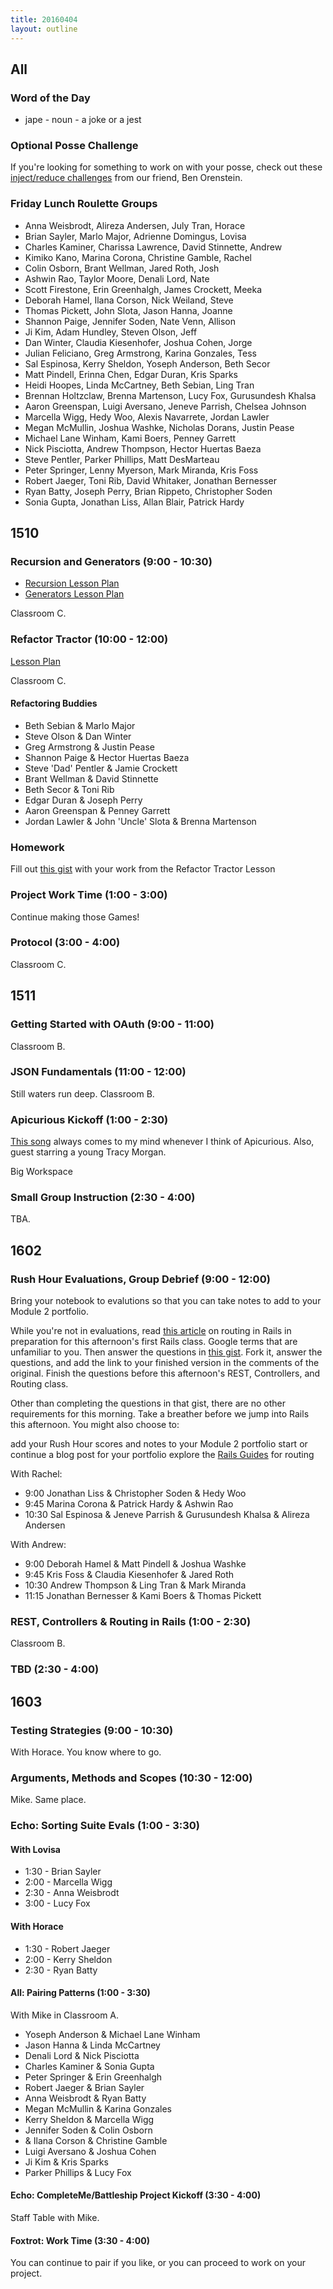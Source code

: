 ```yaml
---
title: 20160404
layout: outline
---
```


## All

### Word of the Day
* jape - noun - a joke or a jest

### Optional Posse Challenge

If you're looking for something to work on with your posse, check out
these [inject/reduce challenges](https://github.com/mikedao/inject) from
our friend, Ben Orenstein.

### Friday Lunch Roulette Groups

* Anna Weisbrodt, Alireza Andersen, July Tran, Horace
* Brian Sayler, Marlo Major, Adrienne Domingus, Lovisa
* Charles Kaminer, Charissa Lawrence, David Stinnette, Andrew
* Kimiko Kano, Marina Corona, Christine Gamble, Rachel
* Colin Osborn, Brant Wellman, Jared Roth, Josh
* Ashwin Rao, Taylor Moore, Denali Lord, Nate
* Scott Firestone, Erin Greenhalgh, James Crockett, Meeka
* Deborah Hamel, Ilana Corson, Nick Weiland, Steve
* Thomas Pickett, John Slota, Jason Hanna, Joanne
* Shannon Paige, Jennifer Soden, Nate Venn, Allison
* Ji Kim, Adam Hundley, Steven Olson, Jeff
* Dan Winter, Claudia Kiesenhofer, Joshua Cohen, Jorge
* Julian Feliciano, Greg Armstrong, Karina Gonzales, Tess
* Sal Espinosa, Kerry Sheldon, Yoseph Anderson, Beth Secor
* Matt Pindell, Erinna Chen, Edgar Duran, Kris Sparks
* Heidi Hoopes, Linda McCartney, Beth Sebian, Ling Tran
* Brennan Holtzclaw, Brenna Martenson, Lucy Fox, Gurusundesh Khalsa
* Aaron Greenspan, Luigi Aversano, Jeneve Parrish, Chelsea Johnson
* Marcella Wigg, Hedy Woo, Alexis Navarrete, Jordan Lawler
* Megan McMullin, Joshua Washke, Nicholas Dorans, Justin Pease
* Michael Lane Winham, Kami Boers, Penney Garrett
* Nick Pisciotta, Andrew Thompson, Hector Huertas Baeza
* Steve Pentler, Parker Phillips, Matt DesMarteau
* Peter Springer, Lenny Myerson, Mark Miranda, Kris Foss
* Robert Jaeger, Toni Rib, David Whitaker, Jonathan Bernesser
* Ryan Batty, Joseph Perry, Brian Rippeto, Christopher Soden
* Sonia Gupta, Jonathan Liss, Allan Blair, Patrick Hardy

## 1510

### Recursion and Generators (9:00 - 10:30)

- [Recursion Lesson Plan](https://github.com/mdn/advanced-js-fundamentals-ck/blob/gh-pages/tutorials/02-functions/04-recursion.md)
- [Generators Lesson Plan](https://github.com/mdn/advanced-js-fundamentals-ck/blob/gh-pages/tutorials/02-functions/05-generators.md)

Classroom C.

### Refactor Tractor (10:00 - 12:00)

[Lesson Plan](https://github.com/turingschool/lesson_plans/blob/master/ruby_04-apis_and_scalability/js_refactor_tractor.md)

Classroom C.

#### Refactoring Buddies

* Beth Sebian & Marlo Major
* Steve Olson & Dan Winter
* Greg Armstrong & Justin Pease
* Shannon Paige & Hector Huertas Baeza
* Steve 'Dad' Pentler & Jamie Crockett
* Brant Wellman & David Stinnette
* Beth Secor & Toni Rib
* Edgar Duran & Joseph Perry
* Aaron Greenspan & Penney Garrett
* Jordan Lawler & John 'Uncle' Slota & Brenna Martenson

### Homework

Fill out [this gist](https://gist.github.com/rrgayhart/5bf9b8e04b159892b97fb39528fc2e47) with your work from the Refactor Tractor Lesson

### Project Work Time (1:00 - 3:00)

Continue making those Games!

### Protocol (3:00 - 4:00)

Classroom C.


## 1511

### Getting Started with OAuth (9:00 - 11:00)

Classroom B.

### JSON Fundamentals (11:00 - 12:00)

Still waters run deep. Classroom B.

### Apicurious Kickoff (1:00 - 2:30)

[This song](https://www.youtube.com/watch?v=fwcONrTG7nk) always comes
to my mind whenever I think of Apicurious. Also, guest starring a young
Tracy Morgan.

Big Workspace

### Small Group Instruction (2:30 - 4:00)

TBA.


## 1602

### Rush Hour Evaluations, Group Debrief (9:00 - 12:00)

Bring your notebook to evalutions so that you can take notes to add to your Module 2 portfolio.

While you're not in evaluations, read [this article](http://www.theodinproject.com/ruby-on-rails/routing) on routing in Rails in preparation for this afternoon's first Rails class. Google terms that are unfamiliar to you. Then answer the questions in [this gist](https://gist.github.com/rwarbelow/c3575b4e49641c02fe18). Fork it, answer the questions, and add the link to your finished version in the comments of the original. Finish the questions before this afternoon's REST, Controllers, and Routing class.

Other than completing the questions in that gist, there are no other requirements for this morning. Take a breather before we jump into Rails this afternoon. You might also choose to:

add your Rush Hour scores and notes to your Module 2 portfolio
start or continue a blog post for your portfolio
explore the [Rails Guides](http://guides.rubyonrails.org/routing.html) for routing

With Rachel: 

* 9:00 Jonathan Liss & Christopher Soden & Hedy Woo
* 9:45 Marina Corona & Patrick Hardy & Ashwin Rao
* 10:30 Sal Espinosa & Jeneve Parrish & Gurusundesh Khalsa & Alireza Andersen

With Andrew:

* 9:00 Deborah Hamel & Matt Pindell & Joshua Washke
* 9:45 Kris Foss & Claudia Kiesenhofer & Jared Roth
* 10:30 Andrew Thompson & Ling Tran & Mark Miranda
* 11:15 Jonathan Bernesser & Kami Boers & Thomas Pickett

### REST, Controllers & Routing in Rails (1:00 - 2:30)

Classroom B.

### TBD (2:30 - 4:00)


## 1603

### Testing Strategies (9:00 - 10:30)

With Horace.  You know where to go.

### Arguments, Methods and Scopes (10:30 - 12:00)

Mike.  Same place.

### Echo: Sorting Suite Evals (1:00 - 3:30)

#### With Lovisa
* 1:30 - Brian Sayler
* 2:00 - Marcella Wigg
* 2:30 - Anna Weisbrodt
* 3:00 - Lucy Fox

#### With Horace
* 1:30 - Robert Jaeger
* 2:00 - Kerry Sheldon
* 2:30 - Ryan Batty

#### All: Pairing Patterns (1:00 - 3:30)

With Mike in Classroom A.

* Yoseph Anderson & Michael Lane Winham
* Jason Hanna & Linda McCartney
* Denali Lord & Nick Pisciotta
* Charles Kaminer & Sonia Gupta
* Peter Springer & Erin Greenhalgh
* Robert Jaeger & Brian Sayler
* Anna Weisbrodt & Ryan Batty
* Megan McMullin & Karina Gonzales
* Kerry Sheldon & Marcella Wigg
* Jennifer Soden & Colin Osborn
* & Ilana Corson & Christine Gamble
* Luigi Aversano & Joshua Cohen
* Ji Kim & Kris Sparks
* Parker Phillips & Lucy Fox

#### Echo: CompleteMe/Battleship Project Kickoff (3:30 - 4:00)

Staff Table with Mike.

#### Foxtrot: Work Time (3:30 - 4:00)

You can continue to pair if you like, or you can proceed to work on
your project.
